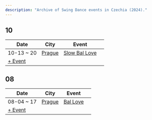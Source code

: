```yaml
---
description: "Archive of Swing Dance events in Czechia (2024)."
---
```


## 10

| Date | City | Event | |
| --- | --- | --- | --- |
| 10-13 ~ 20 | [Prague](by_city.md#prague) | [Slow Bal Love](slow-bal-love-2024.md) |  |
| [+ Event](https://github.com/swingdance/events/issues/new?assignees=&labels=add+event&projects=&template=02-add_entity.yml&title=Add%20Event%3A%202024%2Fcs_CZ%20%E2%80%A2%20%3CName%3E&region=cs_CZ&province=&city=&org_id=&date_starts=2024-10-&date_ends=2024-10-)

## 08

| Date | City | Event | |
| --- | --- | --- | --- |
| 08-04 ~ 17 | [Prague](by_city.md#prague) | [Bal Love](bal-love-2024.md) |  |
| [+ Event](https://github.com/swingdance/events/issues/new?assignees=&labels=add+event&projects=&template=02-add_entity.yml&title=Add%20Event%3A%202024%2Fcs_CZ%20%E2%80%A2%20%3CName%3E&region=cs_CZ&province=&city=&org_id=&date_starts=2024-08-&date_ends=2024-08-)
